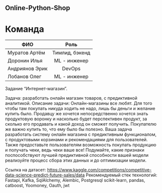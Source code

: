 ## Online-Python-Shop

# Команда 
| ФИО      | Роль               | 
| ------------- |:------------------:| 
| Муратов Артём      | Тимлид, бэкенд   | 
| Доронин Илья    | ML - инженер |     
| Андриянов Эрик  | DevOps    |  
| Лобанов Олег  | ML - инженер    |  

Задание
“Интернет-магазин”.

Задача: разработать онлайн магазин товаров, c предиктивной аналитикой. 
Описание задачи: Онлайн-магазины все любят. Для того чтобы там покупать никуда ходить не надо, лишь бы деньги и желание купить было. Продавцу же хочется непосредственно хочется знать продуктовую воронку и насколько будет перспективен продукт, за сколько его продавать и какой доход он сможет получить. Покупателю же важно купить то, что ему было бы полезно. Ваша задача разработать систему онлайн магазина с предиктивным функционалом, с продуктовыми корзинами и рекомендациями для пользователей. Также предоставьте пользователям возможность покупать продукцию и получать чеки, ведь чеки ваше все! Подумайте, какие признаки поспособствуют лучшей предиктивной способности вашей модели реализуйте процесс сбора этих данных и до оптимизации модели. 

Ссылка на датасет: https://www.kaggle.com/competitions/competitive-data-science-predict-future-sales/data
Рекомендуемый стек технологий: Fastapi, Kafka, SqlAlchemy, Alembic, Postgresql scikit-learn, pandas, catboost, Yoomoney, Oauth, jwt
